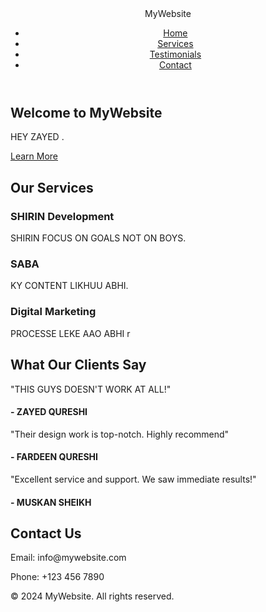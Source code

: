 <!DOCTYPE html>
<html lang="en">
<head>
    <meta charset="UTF-8">
    <meta name="viewport" content="width=device-width, initial-scale=1.0">
    <title>Advanced Front Page</title>
    <link rel="stylesheet" href="styles.css">
    <link rel="stylesheet" href="https://cdnjs.cloudflare.com/ajax/libs/font-awesome/5.15.3/css/all.min.css">
</head>
<body>
    <header>
        <nav>
            <div class="logo">MyWebsite</div>
            <ul class="nav-links">
                <li><a href="#">Home</a></li>
                <li><a href="#services">Services</a></li>
                <li><a href="#testimonials">Testimonials</a></li>
                <li><a href="#contact">Contact</a></li>
            </ul>
            <div class="burger">
                <div class="line1"></div>
                <div class="line2"></div>
                <div class="line3"></div>
            </div>
        </nav>
    </header>
    <section class="hero">
        <div class="hero-text">
            <h1>Welcome to MyWebsite</h1>
            <p>HEY ZAYED .</p>
            <a href="#services" class="cta">Learn More</a>
        </div>
    </section>
    <section id="services" class="services">
        <h2>Our Services</h2>
        <div class="service-container">
            <div class="service">
                <i class="fas fa-laptop-code"></i>
                <h3>SHIRIN Development</h3>
                <p>SHIRIN FOCUS ON GOALS NOT ON BOYS.</p>
            </div>
            <div class="service">
                <i class="fas fa-paint-brush"></i>
                <h3>SABA </h3>
                <p>KY CONTENT LIKHUU ABHI.</p>
            </div>
            <div class="service">
                <i class="fas fa-bullhorn"></i>
                <h3>Digital Marketing</h3>
                <p>PROCESSE LEKE AAO ABHI r</p>
            </div>
        </div>
    </section>
    <section id="testimonials" class="testimonials">
        <h2>What Our Clients Say</h2>
        <div class="testimonial-container">
            <div class="testimonial">
                <p>"THIS GUYS DOESN'T WORK AT ALL!"</p>
                <h4>- ZAYED QURESHI</h4>
            </div>
            <div class="testimonial">
                <p>"Their design work is top-notch. Highly recommend"</p>
                <h4>- FARDEEN QURESHI</h4>
            </div>
            <div class="testimonial">
                <p>"Excellent service and support. We saw immediate results!"</p>
                <h4>- MUSKAN SHEIKH</h4>
            </div>
        </div>
    </section>
    <footer id="contact">
        <h2>Contact Us</h2>
        <p>Email: info@mywebsite.com</p>
        <p>Phone: +123 456 7890</p>
        <div class="social-icons">
            <a href="#"><i class="fab fa-facebook-f"></i></a>
            <a href="#"><i class="fab fa-twitter"></i></a>
            <a href="#"><i class="fab fa-instagram"></i></a>
            <a href="#"><i class="fab fa-linkedin-in"></i></a>
        </div>
        <p>&copy; 2024 MyWebsite. All rights reserved.</p>
    </footer>
    <script src="script.js"></script>
</body>
</html>

